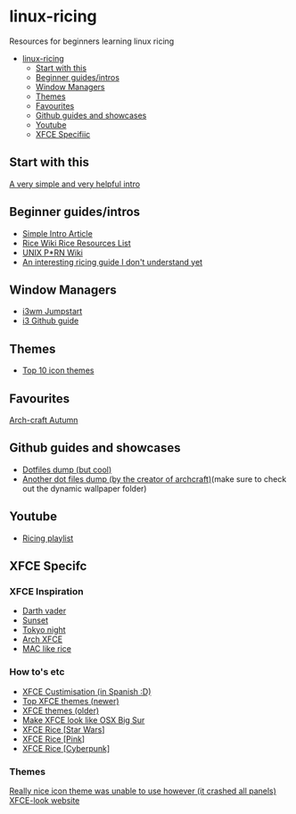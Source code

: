 # linux-ricing
Resources for beginners learning linux ricing

- [linux-ricing](#linux-ricing)
  - [Start with this](#start-with-this)
  - [Beginner guides/intros](#beginner-guidesintros)
  - [Window Managers](#window-managers)
  - [Themes](#themes)
  - [Favourites](#favourites)
  - [Github guides and showcases](#github-guides-and-showcases)
  - [Youtube](#Youtube)
  - [XFCE Specifiic](#xfce-specific)

## Start with this
[A very simple and very helpful intro](https://thatnixguy.github.io/posts/ricing/)

## Beginner guides/intros
- [Simple Intro Article](http://eirenicon.org/2020/01/29/ricing-desktops/)
- [Rice Wiki Rice Resources List](https://rizonrice.club/Rice:Resources)
- [UNIX P\*RN Wiki](https://www.reddit.com/r/unixporn/wiki/index)
- [An interesting ricing guide I don't understand yet](http://blog.z3bra.org/2013/10/home-sweet-home.html)

## Window Managers
- [i3wm Jumpstart](https://www.youtube.com/watch?v=j1I63wGcvU4)
- [i3 Github guide](https://github.com/addy-dclxvi/i3-starterpack)

## Themes
- [Top 10 icon themes](https://linuxiac.com/10-best-and-most-popular-icon-themes-for-linux/)

## Favourites
[Arch-craft Autumn](https://www.reddit.com/r/unixporn/comments/ufiyl7/openbox_autumn/)

## Github guides and showcases
- [Dotfiles dump (but cool)](https://github.com/addy-dclxvi/almighty-dotfiles)
- [Another dot files dump (by the creator of archcraft)](https://github.com/adi1090x/files)(make sure to check out the dynamic wallpaper folder)

## Youtube
- [Ricing playlist](https://www.youtube.com/watch?v=_PTp5mh5_vQ&list=PLnbyvmv5ABh6YrpjnJS2EjuJ9livjE-V6)

## XFCE Specifc

### XFCE Inspiration
- [Darth vader](https://www.reddit.com/r/xfce/comments/mfeu5q/my_xfce_desktop/)
- [Sunset](https://www.reddit.com/r/unixporn/comments/uhgi93/xfce_first_xfce_rice/)
- [Tokyo night](https://www.reddit.com/r/unixporn/comments/u3waeg/xfce_tokyo_night/)
- [Arch XFCE](https://www.reddit.com/r/unixporn/comments/ts78w6/xfce_who_said_xfce_is_dull_took_just_a_few/)
- [MAC like rice](https://www.reddit.com/r/unixporn/comments/t8gut7/xfce_small_sur/)

### How to's etc
- [XFCE Custimisation (in Spanish :D)](https://www.youtube.com/watch?v=xxiEXcemNaM)
- [Top XFCE themes (newer)](https://www.youtube.com/watch?v=Cg7JPECBBq4&list=PLnbyvmv5ABh6YrpjnJS2EjuJ9livjE-V6&index=6)
- [XFCE themes (older)](https://www.youtube.com/watch?v=GR2y0xOIIdI)
- [Make XFCE look like OSX Big Sur](https://www.youtube.com/watch?v=sO-GEIVK3P8)
- [XFCE Rice [Star Wars]](https://www.youtube.com/watch?v=2DogjFRRpH4)
- [XFCE Rice [Pink]](https://www.youtube.com/watch?v=ZUS5fjLLEnI)
- [XFCE Rice [Cyberpunk]](https://www.youtube.com/watch?v=mfqg3XV_6fU)

### Themes
[Really nice icon theme was unable to use however (it crashed all panels)](https://www.xfce-look.org/p/1715694)
[XFCE-look website](https://www.xfce-look.org/browse/)
